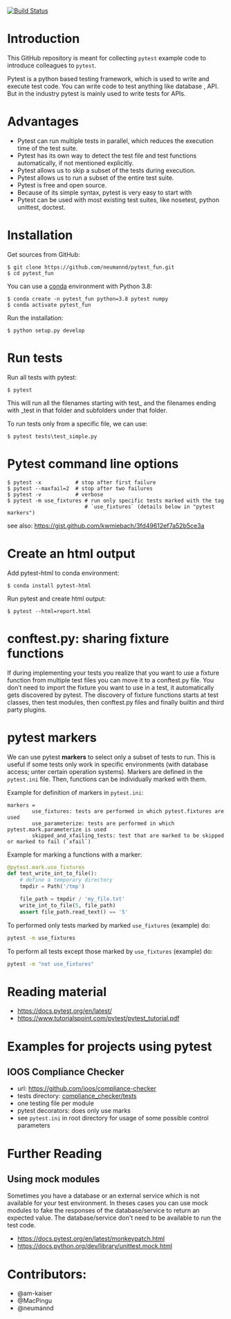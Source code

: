[![Build Status](https://travis-ci.org/neumannd/pytest_fun.svg?branch=master)](https://travis-ci.org/neumannd/pytest_fun)

# Introduction

This GitHub repository is meant for collecting `pytest` example code to introduce colleagues to `pytest`.

Pytest is a python based testing framework, which is used to write and execute test code. You can write code to test anything like database , API. But in the industry pytest is mainly used to write tests for APIs. 

# Advantages

* Pytest can run multiple tests in parallel, which reduces the execution time of the test suite.
* Pytest has its own way to detect the test file and test functions automatically, if not mentioned explicitly.
* Pytest allows us to skip a subset of the tests during execution.
* Pytest allows us to run a subset of the entire test suite.
* Pytest is free and open source.
* Because of its simple syntax, pytest is very easy to start with
* Pytest  can  be  used  with  most  existing  test  suites, like nosetest, python unittest, doctest.

# Installation

Get sources from GitHub:

```
$ git clone https://github.com/neumannd/pytest_fun.git
$ cd pytest_fun
```

You can use a [conda](https://docs.conda.io/projects/conda/en/latest/user-guide/install/) environment with Python 3.8:

```
$ conda create -n pytest_fun python=3.8 pytest numpy
$ conda activate pytest_fun
```

Run the installation:
```
$ python setup.py develop
```

# Run tests

Run all tests with pytest:
```
$ pytest
```
This will run all the filenames starting with test_ and the filenames ending with _test in that folder and subfolders under that folder. 

To run tests only from a specific file, we can use:
```
$ pytest tests\test_simple.py
```
# Pytest command line options

```
$ pytest -x           # stop after first failure
$ pytest --maxfail=2  # stop after two failures
$ pytest -v           # verbose
$ pytest -m use_fixtures # run only specific tests marked with the tag
                         # `use_fixtures` (details below in "pytest markers")
```
see also: https://gist.github.com/kwmiebach/3fd49612ef7a52b5ce3a

# Create an html output

Add pytest-html to conda environment:
```
$ conda install pytest-html
```
Run pytest and create html output:
```
$ pytest --html=report.html
```
# conftest.py: sharing fixture functions

If during implementing your tests you realize that you want to use a fixture function from multiple test files you can move it to a conftest.py file. You don’t need to import the fixture you want to use in a test, it automatically gets discovered by pytest. The discovery of fixture functions starts at test classes, then test modules, then conftest.py files and finally builtin and third party plugins.

# pytest markers

We can use pytest **markers** to select only a subset of tests to run. This is useful if some tests only work in specific environments (with database access; unter certain operation systems). Markers are defined in the `pytest.ini` file. Then, functions can be individually marked with them.

Example for definition of markers in `pytest.ini`:

```
markers =
        use_fixtures: tests are performed in which pytest.fixtures are used
        use_parameterize: tests are performed in which pytest.mark.parameterize is used
        skipped_and_xfailing_tests: test that are marked to be skipped or marked to fail (`xfail`)
```

Example for marking a functions with a marker:

``` python
@pytest.mark.use_fixtures
def test_write_int_to_file():
    # define a temporary directory
    tmpdir = Path('/tmp')

    file_path = tmpdir / 'my_file.txt'
    write_int_to_file(5, file_path)
    assert file_path.read_text() == '5'
```

To performed only tests marked by marked `use_fixtures` (example) do:

``` bash
pytest -m use_fixtures
```

To perform all tests except those marked by `use_fixtures` (example) do:

``` bash
pytest -m "not use_fixtures"
```


# Reading material

* https://docs.pytest.org/en/latest/
* https://www.tutorialspoint.com/pytest/pytest_tutorial.pdf

# Examples for projects using pytest

## IOOS Compliance Checker

* url: https://github.com/ioos/compliance-checker
* tests directory: [compliance_checker/tests](https://github.com/ioos/compliance-checker/tree/master/compliance_checker/tests)
* one testing file per module
* pytest decorators: does only use marks
* see `pytest.ini` in root directory for usage of some possible control parameters


# Further Reading

## Using mock modules

Sometimes you have a database or an external service which is not available for your test environment.
In theses cases you can use mock modules to fake the responses of the database/service to return an expected value.
The database/service don't need to be available to run the test code.

* https://docs.pytest.org/en/latest/monkeypatch.html
* https://docs.python.org/dev/library/unittest.mock.html

# Contributors:

* @am-kaiser
* @MacPingu
* @neumannd
